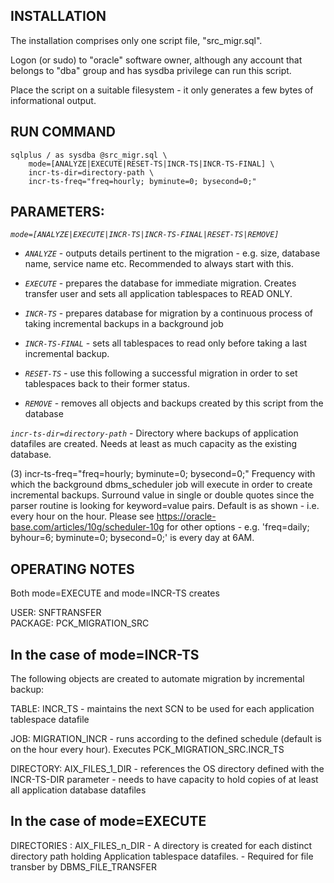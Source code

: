 INSTALLATION
------------
The installation comprises only one script file, "src_migr.sql". 

Logon (or sudo) to "oracle" software owner, although any account that belongs to "dba" group and has sysdba
privilege can run this script.

Place the script on a suitable filesystem - it only generates a few bytes of informational output.


RUN COMMAND                         
-----------
              
```
sqlplus / as sysdba @src_migr.sql \
    mode=[ANALYZE|EXECUTE|RESET-TS|INCR-TS|INCR-TS-FINAL] \
    incr-ts-dir=directory-path \
    incr-ts-freq="freq=hourly; byminute=0; bysecond=0;"
```


                         
PARAMETERS:
-----------                   
*`mode=[ANALYZE|EXECUTE|INCR-TS|INCR-TS-FINAL|RESET-TS|REMOVE]`*
- *`ANALYZE`* - outputs details pertinent to the migration - e.g. size, database name, service name etc. Recommended to always
start with this.
  
- *`EXECUTE`* - prepares the database for immediate migration. Creates transfer user and sets all application tablespaces to
READ ONLY.

- *`INCR-TS`* - prepares database for migration by a continuous process of taking incremental backups in a background job
                     
- *`INCR-TS-FINAL`* - sets all tablespaces to read only before taking a last incremental backup.
  
- *`RESET-TS`* - use this following a successful migration in order to set tablespaces back to their former status.

- *`REMOVE`* - removes all objects and backups created by this script from the database
                           
*`incr-ts-dir=directory-path`* - Directory where backups of application datafiles are created. Needs at least as much capacity as the existing database. 
  
  
(3)
incr-ts-freq="freq=hourly; byminute=0; bysecond=0;"
  Frequency with which the background dbms_scheduler job will execute in order to create incremental backups.
  Surround value in single or double quotes since the parser routine is looking for keyword=value pairs.
  Default is as shown - i.e. every hour on the hour. Please see https://oracle-base.com/articles/10g/scheduler-10g for other 
  options - e.g. 'freq=daily; byhour=6; byminute=0; bysecond=0;' is every day at 6AM.
  
  
OPERATING NOTES
---------------
Both mode=EXECUTE and mode=INCR-TS creates

  USER: SNFTRANSFER  
  PACKAGE: PCK_MIGRATION_SRC
  
In the case of mode=INCR-TS
---------------------------
The following objects are created to automate migration by incremental backup:

  TABLE: INCR_TS
    - maintains the next SCN to be used for each application tablespace datafile
    
  JOB: MIGRATION_INCR
    - runs according to the defined schedule (default is on the hour every hour). Executes PCK_MIGRATION_SRC.INCR_TS
    
  DIRECTORY: AIX_FILES_1_DIR
    - references the OS directory defined with the INCR-TS-DIR parameter
    - needs to have capacity to hold copies of at least all application database datafiles

  
In the case of mode=EXECUTE
---------------------------
  DIRECTORIES : AIX_FILES_n_DIR
    - A directory is created for each distinct directory path holding Application tablespace datafiles.
    - Required for file transber by DBMS_FILE_TRANSFER
